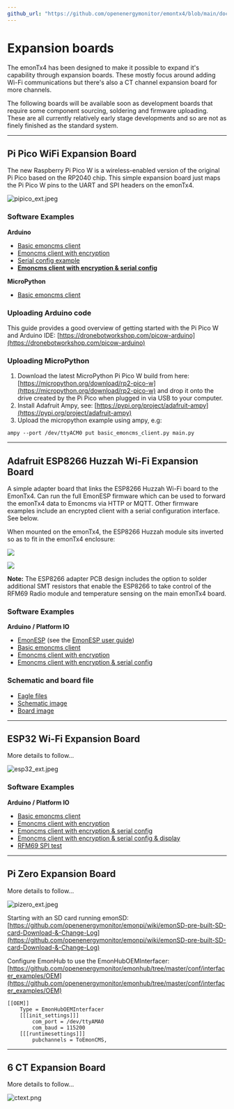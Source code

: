 ```yaml
---
github_url: "https://github.com/openenergymonitor/emontx4/blob/main/docs/expansion_boards.md"
---
```


# Expansion boards

The emonTx4 has been designed to make it possible to expand it's capability through expansion boards. These mostly focus around adding Wi-Fi communications but there's also a CT channel expansion board for more channels.

The following boards will be available soon as development boards that require some component sourcing, soldering and firmware uploading. These are all currently relatively early stage developments and so are not as finely finished as the standard system.

---

## Pi Pico WiFi Expansion Board

The new Raspberry Pi Pico W is a wireless-enabled version of the original Pi Pico based on the RP2040 chip. This simple expansion board just maps the Pi Pico W pins to the UART and SPI headers on the emonTx4.

![pipico_ext.jpeg](img/pipico_ext.jpeg)

### Software Examples

**Arduino**

- [Basic emoncms client](https://github.com/openenergymonitor/emontx4/blob/main/expansion_boards/PiPico/examples/arduino/basic_emoncms_client/basic_emoncms_client.ino)
- [Emoncms client with encryption](https://github.com/openenergymonitor/emontx4/blob/main/expansion_boards/PiPico/examples/arduino/emoncms_client_with_encryption/emoncms_client_with_encryption.ino)
- [Serial config example](https://github.com/openenergymonitor/emontx4/blob/main/expansion_boards/PiPico/examples/arduino/serial_config_struct/serial_config_struct.ino)
- **[Emoncms client with encryption & serial config](https://github.com/openenergymonitor/emontx4/blob/main/expansion_boards/PiPico/examples/arduino/emoncms_client_encryption_serialconfig/emoncms_client_encryption_serialconfig.ino)**

**MicroPython**

- [Basic emoncms client](https://github.com/openenergymonitor/emontx4/tree/main/expansion_boards/PiPico/examples/micropython)

### Uploading Arduino code

This guide provides a good overview of getting started with the Pi Pico W and Arduino IDE: [https://dronebotworkshop.com/picow-arduino](https://dronebotworkshop.com/picow-arduino)

### Uploading MicroPython

1. Download the latest MicroPython Pi Pico W build from here: [https://micropython.org/download/rp2-pico-w](https://micropython.org/download/rp2-pico-w) and drop it onto the drive created by the Pi Pico when plugged in via USB to your computer.
2. Install Adafruit Ampy, see: [https://pypi.org/project/adafruit-ampy](https://pypi.org/project/adafruit-ampy)
3. Upload the micropython example using ampy, e.g:

```
ampy --port /dev/ttyACM0 put basic_emoncms_client.py main.py
```

---

## Adafruit ESP8266 Huzzah Wi-Fi Expansion Board

A simple adapter board that links the ESP8266 Huzzah Wi-Fi board to the EmonTx4. Can run the full EmonESP firmware which can be used to forward the emonTx4 data to Emoncms via HTTP or MQTT. Other firmware examples include an encrypted client with a serial configuration interface. See below.

When mounted on the emonTx4, the ESP8266 Huzzah module sits inverted so as to fit in the emonTx4 enclosure:

![](img/esp8266_bottom.jpg)

![](img/esp8266_top.jpg)

**Note:** The ESP8266 adapter PCB design includes the option to solder additional SMT resistors that enable the ESP8266 to take control of the RFM69 Radio module and temperature sensing on the main emonTx4 board. 

### Software Examples

**Arduino / Platform IO**

- [EmonESP](https://github.com/openenergymonitor/EmonESP) (see the [EmonESP user guide](https://github.com/openenergymonitor/emonesp))
- [Basic emoncms client](https://github.com/openenergymonitor/emontx4/tree/main/expansion_boards/ESP8266/examples/basic_emoncms_client)
- [Emoncms client with encryption](https://github.com/openenergymonitor/emontx4/tree/main/expansion_boards/ESP8266/examples/emoncms_client_with_encryption)
- [Emoncms client with encryption & serial config](https://github.com/openenergymonitor/emontx4/tree/main/expansion_boards/ESP8266/examples/emoncms_client_encryption_serialconfig)


### Schematic and board file

- [Eagle files](https://github.com/openenergymonitor/emontx4/tree/main/expansion_boards/ESP8266/hardware)
- [Schematic image](https://github.com/openenergymonitor/emontx4/blob/main/expansion_boards/ESP8266/hardware/schematic.png)
- [Board image](https://github.com/openenergymonitor/emontx4/blob/main/expansion_boards/ESP8266/hardware/board.png)

---

## ESP32 Wi-Fi Expansion Board

More details to follow...

![esp32_ext.jpeg](img/esp32_ext.jpeg)

### Software Examples

**Arduino / Platform IO**

- [Basic emoncms client](https://github.com/openenergymonitor/emontx4/tree/main/expansion_boards/ESP32/examples/basic_emoncms_client)
- [Emoncms client with encryption](https://github.com/openenergymonitor/emontx4/tree/main/expansion_boards/ESP32/examples/emoncms_client_with_encryption)
- [Emoncms client with encryption & serial config](https://github.com/openenergymonitor/emontx4/tree/main/expansion_boards/ESP32/examples/emoncms_client_encryption_serialconfig)
- [Emoncms client with encryption & serial config & display](https://github.com/openenergymonitor/emontx4/tree/main/expansion_boards/ESP32/examples/emoncms_client_encryption_serialconfig_display)
- [RFM69 SPI test](https://github.com/openenergymonitor/emontx4/tree/main/expansion_boards/ESP32/examples/rfm69cw_test)

---

## Pi Zero Expansion Board

More details to follow...

![pizero_ext.jpeg](img/pizero_ext.jpeg)

Starting with an SD card running emonSD:<br>
[https://github.com/openenergymonitor/emonpi/wiki/emonSD-pre-built-SD-card-Download-&-Change-Log](https://github.com/openenergymonitor/emonpi/wiki/emonSD-pre-built-SD-card-Download-&-Change-Log)

Configure EmonHub to use the EmonHubOEMInterfacer:<br>
[https://github.com/openenergymonitor/emonhub/tree/master/conf/interfacer_examples/OEM](https://github.com/openenergymonitor/emonhub/tree/master/conf/interfacer_examples/OEM)

    [[OEM]]
        Type = EmonHubOEMInterfacer
        [[[init_settings]]]
            com_port = /dev/ttyAMA0
            com_baud = 115200
        [[[runtimesettings]]]
            pubchannels = ToEmonCMS,
            
---

## 6 CT Expansion Board

More details to follow...

![ctext.png](img/ctext.png)


